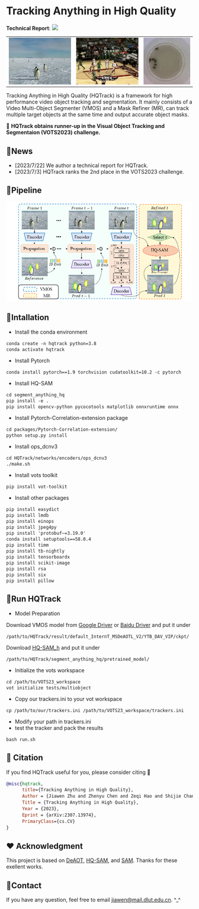 # Tracking Anything in High Quality
**Technical Report**: [![](https://img.shields.io/badge/Report-arXiv:2307.13974-green)](https://arxiv.org/abs/2307.13974)

<table>
<tr>
<td ><center><img width="100%" alt="" src=./assets/bird-2.gif/></center></td>
<td ><center><img width="100%" alt="" src=./assets/basketball.gif/></center></td>
<td ><center><img width="100%" alt="" src=./assets/ants1.gif/></center></td>
</tr>
</table>

Tracking Anything in High Quality (HQTrack) is a framework for high performance video object tracking and segmentation.
It mainly consists of a Video Multi-Object Segmenter (VMOS) and a Mask Refiner (MR), can track multiple target objects at the same time and output accurate object masks.

:beer: **HQTrack obtains runner-up in the Visual Object Tracking and Segmentaion (VOTS2023) challenge.**

## :loudspeaker:News
- [2023/7/22] We author a technical report for HQTrack.
- [2023/7/3] HQTrack ranks the 2nd place in the VOTS2023 challenge.

## :snake:Pipeline
<img width="900" alt="image" src='./assets/framework1.png'>

## :bookmark_tabs:Intallation

* Install the conda environment
```
conda create -n hqtrack python=3.8
conda activate hqtrack
```
* Install Pytorch
```commandline
conda install pytorch==1.9 torchvision cudatoolkit=10.2 -c pytorch
```
* Install HQ-SAM
```commandline
cd segment_anything_hq
pip install -e .
pip install opencv-python pycocotools matplotlib onnxruntime onnx
```
* Install Pytorch-Correlation-extension package
```commandline
cd packages/Pytorch-Correlation-extension/
python setup.py install
```
* Install ops_dcnv3
```commandline
cd HQTrack/networks/encoders/ops_dcnv3
./make.sh
```
* Install vots toolkit
```commandline
pip install vot-toolkit
```
* Install other packages
```commandline
pip install easydict
pip install lmdb
pip install einops
pip install jpeg4py
pip install 'protobuf~=3.19.0'
conda install setuptools==58.0.4
pip install timm
pip install tb-nightly
pip install tensorboardx
pip install scikit-image
pip install rsa
pip install six
pip install pillow
```

## :car:Run HQTrack
* Model Preparation

Download VMOS model from [Google Driver](https://drive.google.com/drive/folders/1Hh10hLtz3YL_zE3PfBCiLB0tvj3Yvv26?usp=sharing) or [Baidu Driver](https://pan.baidu.com/s/120iNn5OEVrqDz0SKjEooig?pwd=vots) and put it under
```
/path/to/HQTrack/result/default_InternT_MSDeAOTL_V2/YTB_DAV_VIP/ckpt/
```
Download [HQ-SAM_h](https://drive.google.com/file/d/1qobFYrI4eyIANfBSmYcGuWRaSIXfMOQ8/view?usp=sharing) and put it under
```
/path/to/HQTrack/segment_anything_hq/pretrained_model/
```


* Initialize the vots workspace
```
cd /path/to/VOTS23_workspace
vot initialize tests/multiobject
```
* Copy our trackers.ini to your vot workspace
```
cp /path/to/our/trackers.ini /path/to/VOTS23_workspace/trackers.ini
```
* Modify your path in trackers.ini
* test the tracker and pack the results
```
bash run.sh
```

## :book: Citation
If you find HQTrack useful for you, please consider citing :mega:
```bibtex
@misc{hqtrack,
      title={Tracking Anything in High Quality}, 
      Author = {Jiawen Zhu and Zhenyu Chen and Zeqi Hao and Shijie Chang and Lu Zhang and Dong Wang and Huchuan Lu and Bin Luo and Jun-Yan He and Jin-Peng Lan and Hanyuan Chen and Chenyang Li},
      Title = {Tracking Anything in High Quality},
      Year = {2023},
      Eprint = {arXiv:2307.13974},
      PrimaryClass={cs.CV}
}
```

## :hearts: Acknowledgment
This project is based on [DeAOT](https://github.com/yoxu515/aot-benchmark), [HQ-SAM](https://github.com/SysCV/SAM-HQ), and [SAM](https://github.com/facebookresearch/segment-anything). 
Thanks for these exellent works.


## :email:Contact
If you have any question, feel free to email jiawen@mail.dlut.edu.cn. ^_^
